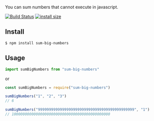 You can sum numbers that cannot execute in javascript.

[![Build Status](https://travis-ci.org/grafikri/sum-big-numbers.svg?branch=master)](https://travis-ci.org/grafikri/sum-big-numbers)
[![install size](https://packagephobia.now.sh/badge?p=sum-big-numbers)](https://packagephobia.now.sh/result?p=sum-big-numbers)

## Install

```
$ npm install sum-big-numbers
```

## Usage

```js
import sumBigNumbers from "sum-big-numbers"
```

or

```js
const sumBigNumbers = require("sum-big-numbers")
```

```js
sumBigNumbers("1", "2", "3")
// 6

sumBigNumbers("99999999999999999999999999999999999999999999", "1")
// 100000000000000000000000000000000000000000000
```

